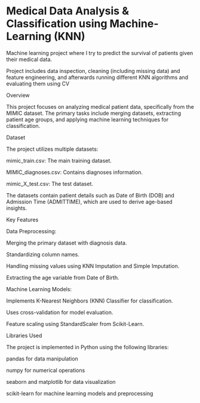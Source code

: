 # Medical Data Analysis & Classification using Machine-Learning (KNN)
Machine learning project where I try to predict the survival of patients given their medical data.

Project includes data inspection, cleaning (including missing data) and feature engineering, and afterwards running different KNN algorithms and evaluating them using CV

Overview

This project focuses on analyzing medical patient data, specifically from the MIMIC dataset. The primary tasks include merging datasets, extracting patient age groups, and applying machine learning techniques for classification.

Dataset

The project utilizes multiple datasets:

mimic_train.csv: The main training dataset.

MIMIC_diagnoses.csv: Contains diagnoses information.

mimic_X_test.csv: The test dataset.

The datasets contain patient details such as Date of Birth (DOB) and Admission Time (ADMITTIME), which are used to derive age-based insights.

Key Features

Data Preprocessing:

Merging the primary dataset with diagnosis data.

Standardizing column names.

Handling missing values using KNN Imputation and Simple Imputation.

Extracting the age variable from Date of Birth.

Machine Learning Models:

Implements K-Nearest Neighbors (KNN) Classifier for classification.

Uses cross-validation for model evaluation.

Feature scaling using StandardScaler from Scikit-Learn.

Libraries Used

The project is implemented in Python using the following libraries:

pandas for data manipulation

numpy for numerical operations

seaborn and matplotlib for data visualization

scikit-learn for machine learning models and preprocessing
